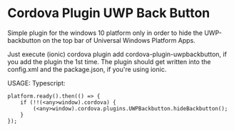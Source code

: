 Cordova Plugin UWP Back Button
======

Simple plugin for the windows 10 platform only in order to hide the UWP-backbutton on the top bar of Universal Windows Platform Apps.

Just execute (ionic) cordova plugin add cordova-plugin-uwpbackbutton,
if you add the plugin the 1st time.
The plugin should get written into the config.xml and the package.json,
if you're using ionic.

USAGE:
Typescript:
```
platform.ready().then(() => {
    if (!!(<any>window).cordova) {
        (<any>window).cordova.plugins.UWPBackbutton.hideBackbutton();
    }
});
```